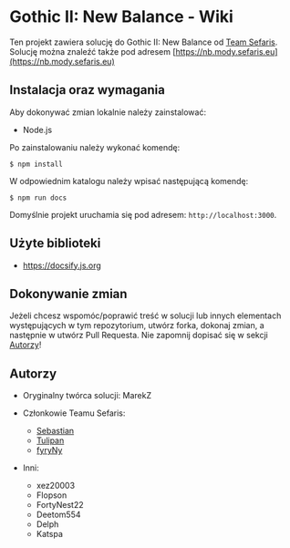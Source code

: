 # Gothic II: New Balance - Wiki

Ten projekt zawiera solucję do Gothic II: New Balance od [Team Sefaris](https://sefaris.eu). Solucję można znaleźć także pod adresem [https://nb.mody.sefaris.eu](https://nb.mody.sefaris.eu)

## Instalacja oraz wymagania

Aby dokonywać zmian lokalnie należy zainstalować:

- Node.js

Po zainstalowaniu należy wykonać komendę:

```
$ npm install
```

W odpowiednim katalogu należy wpisać następującą komendę:

```
$ npm run docs
```

Domyślnie projekt uruchamia się pod adresem: `http://localhost:3000`.

## Użyte biblioteki

- https://docsify.js.org

## Dokonywanie zmian

Jeżeli chcesz wspomóc/poprawić treść w solucji lub innych elementach występujących w tym repozytorium, utwórz forka, dokonaj zmian, a następnie w utwórz Pull Requesta. Nie zapomnij dopisać się w sekcji [Autorzy](#Autorzy)!

## Autorzy

- Oryginalny twórca solucji: MarekZ

- Członkowie Teamu Sefaris:

  - [Sebastian](https://github.com/met0rii)
  - [Tulipan](https://github.com/tulipanov)
  - [fyryNy](https://github.com/fyryNy)

- Inni:
  - xez20003
  - Flopson
  - FortyNest22
  - Deetom554
  - Delph
  - Katspa
